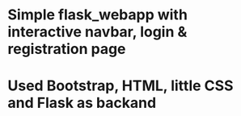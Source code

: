 # Simple flask_webapp with interactive navbar, login & registration page
# Used Bootstrap, HTML, little CSS and Flask as backand
